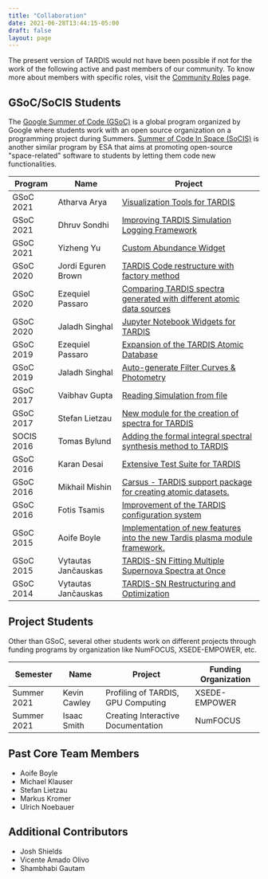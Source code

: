 ```yaml
---
title: "Collaboration"
date: 2021-06-28T13:44:15-05:00
draft: false
layout: page
---
```

The present version of TARDIS would not have been possible 
if not for the work of the following active and past members 
of our community. To know more about members with specific 
roles, visit the <a href="../community_roles/">Community Roles</a> page.

## GSoC/SoCIS Students
The [Google Summer of Code (GSoC)](https://summerofcode.withgoogle.com/) is a global program organized by Google where students work with an open source organization on a programming project during Summers. [Summer of Code In Space (SoCIS)](https://www.esa.int/Enabling_Support/Space_Engineering_Technology/SOCIS_The_ESA_Summer_of_Code_in_Space) is another similar program by ESA that aims at promoting open-source "space-related" software to students by letting them code new functionalities.

| Program  | Name     | Project  |
|----------|----------|----------|
| GSoC 2021  | Atharva Arya   | [Visualization Tools for TARDIS](https://summerofcode.withgoogle.com/archive/2021/projects/5844398931181568/)   |
| GSoC 2021  | Dhruv Sondhi   | [Improving TARDIS Simulation Logging Framework](https://summerofcode.withgoogle.com/archive/2021/projects/5752124545171456/)   |
| GSoC 2021  | Yizheng Yu   | [Custom Abundance Widget](https://summerofcode.withgoogle.com/archive/2021/projects/6713229073448960/)   |
| GSoC 2020  | Jordi Eguren Brown   | [TARDIS Code restructure with factory method](https://summerofcode.withgoogle.com/archive/2020/projects/5699342318436352/)   |
| GSoC 2020  | Ezequiel Passaro   | [Comparing TARDIS spectra generated with different atomic data sources](https://summerofcode.withgoogle.com/archive/2020/projects/5301481479077888/) |
| GSoC 2020  | Jaladh Singhal  | [Jupyter Notebook Widgets for TARDIS](https://summerofcode.withgoogle.com/archive/2020/projects/5967738750631936/)  |
| GSoC 2019  | Ezequiel Passaro   | [Expansion of the TARDIS Atomic Database](https://summerofcode.withgoogle.com/archive/2019/projects/5344591031566336/)   |
| GSoC 2019  | Jaladh Singhal  | [Auto-generate Filter Curves & Photometry](https://summerofcode.withgoogle.com/archive/2019/projects/4723622378209280/)  |
| GSoC 2017  | Vaibhav Gupta  | [Reading Simulation from file](https://summerofcode.withgoogle.com/archive/2017/projects/6578975069437952/)  |
| GSoC 2017  | Stefan Lietzau  | [New module for the creation of spectra for TARDIS](https://summerofcode.withgoogle.com/archive/2017/projects/6243763743621120/)  |
| SOCIS 2016 | Tomas Bylund  | [Adding the formal integral spectral synthesis method to TARDIS](http://tobychev.github.io/)  |
| GSoC 2016  | Karan Desai   | [Extensive Test Suite for TARDIS](https://summerofcode.withgoogle.com/archive/2016/projects/4796129849901056/)   |
| GSoC 2016  | Mikhail Mishin   | [Carsus - TARDIS support package for creating atomic datasets.](https://summerofcode.withgoogle.com/archive/2016/projects/6699840280985600/)   |
| GSoC 2016  | Fotis Tsamis  | [Improvement of the TARDIS configuration system](https://summerofcode.withgoogle.com/archive/2016/projects/5656164301799424/)  |
| GSoC 2015  | Aoife Boyle   | [Implementation of new features into the new Tardis plasma module framework.](https://www.google-melange.com/archive/gsoc/2015/orgs/tardis_sn/projects/aboyle.html)   |
| GSoC 2015  | Vytautas Jančauskas   | [TARDIS-SN Fitting Multiple Supernova Spectra at Once](https://www.google-melange.com/archive/gsoc/2015/orgs/tardis_sn/projects/bucket_brigade.html)   |
| GSoC 2014  | Vytautas Jančauskas   | [TARDIS-SN Restructuring and Optimization](https://www.google-melange.com/archive/gsoc/2014/orgs/python/projects/bucket_brigade.html)   |



## Project Students
Other than GSoC, several other students work on different 
projects through funding programs by organization like NumFOCUS, 
XSEDE-EMPOWER, etc.

| Semester  | Name     | Project  |  Funding Organization  |
|----------|----------|----------|----------|
| Summer 2021   | Kevin Cawley   | Profiling of TARDIS, GPU Computing   | XSEDE-EMPOWER   |
| Summer 2021   | Isaac Smith   | Creating Interactive Documentation   |  NumFOCUS |

## Past Core Team Members
 - Aoife Boyle
 - Michael Klauser
 - Stefan Lietzau
 - Markus Kromer
 - Ulrich Noebauer

## Additional Contributors
 - Josh Shields
 - Vicente Amado Olivo
 - Shambhabi Gautam